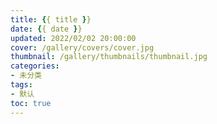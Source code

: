 ```yaml
---
title: {{ title }}
date: {{ date }}
updated: 2022/02/02 20:00:00
cover: /gallery/covers/cover.jpg
thumbnail: /gallery/thumbnails/thumbnail.jpg
categories:
- 未分类
tags:
- 默认
toc: true
---
```


<!-- more -->
